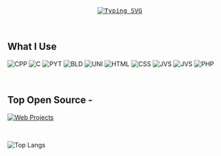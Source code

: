<p align="center"> 
  <samp>
    <a href="https://git.io/typing-svg"><img src="https://readme-typing-svg.demolab.com?font=Fira+Code&pause=1000&color=42B1F7&random=false&width=435&lines=Student+in+Video+Game+Programming" alt="Typing SVG" /></a>
  </samp>
</p>

<br/>

## What I Use

<p align="center"> 

![CPP](https://img.shields.io/badge/C%2B%2B-00599C?style=for-the-badge&logo=c%2B%2B&logoColor=white)
![C](https://img.shields.io/badge/C-00599C?style=for-the-badge&logo=c&logoColor=white)
![PYT](https://img.shields.io/badge/Python-14354C?style=for-the-badge&logo=python&logoColor=white)
![BLD](https://img.shields.io/badge/blender-%23F5792A.svg?style=for-the-badge&logo=blender&logoColor=white)
![UNI](https://img.shields.io/badge/Unity-100000?style=for-the-badge&logo=unity&logoColor=white)
![HTML](https://img.shields.io/badge/HTML5-E34F26?style=for-the-badge&logo=html5&logoColor=white)
![CSS](https://img.shields.io/badge/CSS3-1572B6?style=for-the-badge&logo=css3&logoColor=white)
![JVS](https://img.shields.io/badge/JavaScript-F7DF1E?style=for-the-badge&logo=javascript&logoColor=black)
![JVS](https://img.shields.io/badge/Node.js-43853D?style=for-the-badge&logo=node.js&logoColor=white)
![PHP](https://img.shields.io/badge/PHP-777BB4?style=for-the-badge&logo=php&logoColor=white)
</p>

<br/>

## Top Open Source -
[![Web Projects](https://github-readme-stats.vercel.app/api/pin/?username=Jehyann&repo=UnityInspiredGameObjects&border_color=7F3FBF&bg_color=0D1117&title_color=C9D1D9&text_color=8B949E&icon_color=7F3FBF)](https://github.com/Jehyann/UnityInspiredGameObjects)

<br/>

![Top Langs](https://github-readme-stats.vercel.app/api/top-langs/?username=Jehyann&layout=compact)

<br/>
</a>
